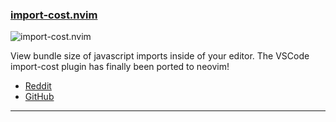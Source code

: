 <h3 id="import-cost.nvim">
  <a href="#import-cost.nvim">
    <span class="icon-text">
      <span class="icon">
        <i class="fa-solid fa-book"></i>
      </span>
    </span>
    <span>import-cost.nvim</span>
  </a>
</h3>

![import-cost.nvim](https://user-images.githubusercontent.com/62671086/210295248-916a8d81-22c9-432a-87fd-cf539879bf0c.png)

View bundle size of javascript imports inside of your editor. The VSCode
import-cost plugin has finally been ported to neovim!

- [Reddit](https://www.reddit.com/r/neovim/comments/102av06/importcostnvim_import_costs_finally_to_neovim/)
- [GitHub](https://github.com/barrett-ruth/import-cost.nvim)

---
